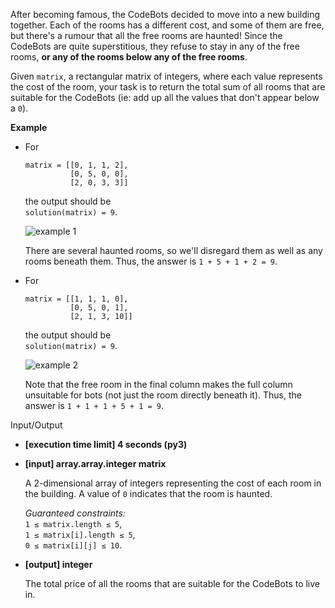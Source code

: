 After becoming famous, the CodeBots decided to move into a new building together. Each of the rooms has a different cost, and some of them are free, but there's a rumour that all the free rooms are haunted! Since the CodeBots are quite superstitious, they refuse to stay in any of the free rooms, **or any of the rooms below any of the free rooms**.

Given `matrix`, a rectangular matrix of integers, where each value represents the cost of the room, your task is to return the total sum of all rooms that are suitable for the CodeBots (ie: add up all the values that don't appear below a `0`).

**Example**

-   For
    
    ```
    matrix = [[0, 1, 1, 2], 
              [0, 5, 0, 0], 
              [2, 0, 3, 3]]
    ```
    
    the output should be  
    `solution(matrix) = 9`.
    
    ![example 1](https://codesignal.s3.amazonaws.com/uploads/1665684423/example1.png)
    
    There are several haunted rooms, so we'll disregard them as well as any rooms beneath them. Thus, the answer is `1 + 5 + 1 + 2 = 9`.
    
-   For
    
    ```
    matrix = [[1, 1, 1, 0], 
              [0, 5, 0, 1], 
              [2, 1, 3, 10]]
    ```
    
    the output should be  
    `solution(matrix) = 9`.
    
    ![example 2](https://codesignal.s3.amazonaws.com/uploads/1665684423/example2.png)
    
    Note that the free room in the final column makes the full column unsuitable for bots (not just the room directly beneath it). Thus, the answer is `1 + 1 + 1 + 5 + 1 = 9`.
    

Input/Output

-   **[execution time limit] 4 seconds (py3)**
    
-   **[input] array.array.integer matrix**
    
    A 2-dimensional array of integers representing the cost of each room in the building. A value of `0` indicates that the room is haunted.
    
    _Guaranteed constraints:_  
    `1 ≤ matrix.length ≤ 5`,  
    `1 ≤ matrix[i].length ≤ 5`,  
    `0 ≤ matrix[i][j] ≤ 10`.
    
-   **[output] integer**
    
    The total price of all the rooms that are suitable for the CodeBots to live in.